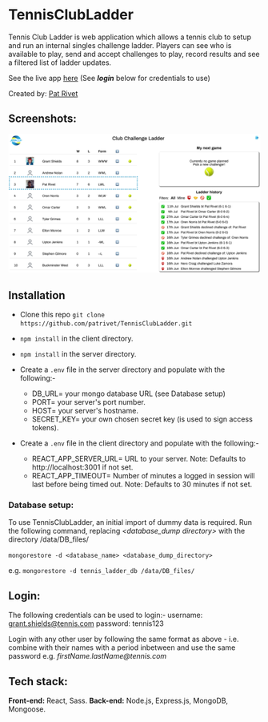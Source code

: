 
# TennisClubLadder	
Tennis Club Ladder is web application which allows a tennis club to setup and run an internal singles challenge ladder.
Players can see who is available to play, send and accept challenges to play, record results and see a filtered list of ladder updates.

See the live app [here](https://tennis-club-ladder.herokuapp.com/) (See **_login_** below for credentials to use)

Created by:  [Pat Rivet](https://www.linkedin.com/in/pat-rivet/)

## Screenshots:
![Screenshot one](/assets/TennisLadder_Screenshot_1.png)

## Installation

 - Clone this repo ```git clone https://github.com/patrivet/TennisClubLadder.git```
 - ```npm install``` in the client directory.
 - ```npm install``` in the server directory.
 - Create a ```.env``` file in the server directory and populate with the following:-
	 - DB_URL=   your mongo database URL (see Database setup)
	 - PORT=  your server's port number.
	 - HOST=   your server's hostname.
	 - SECRET_KEY= your own chosen secret key (is used to sign access tokens).
	 
 - Create a ```.env``` file in the client directory and populate with the following:-	
 	 - REACT_APP_SERVER_URL=  URL to your server. Note: Defaults to http://localhost:3001 if not set.
	 - REACT_APP_TIMEOUT=  Number of minutes a logged in session will last before being timed out. Note: Defaults to 30 minutes if not set.

### Database setup:
To use TennisClubLadder, an initial import of dummy data is required. 
Run the following command, replacing *<database_dump directory>* 
with the directory /data/DB_files/

```mongorestore -d <database_name> <database_dump_directory>```

e.g. ```mongorestore -d tennis_ladder_db /data/DB_files/```

## Login:
The following credentials can be used to login:-
username: grant.shields@tennis.com
password: tennis123

Login with any other user by following the same format as above - i.e. combine with their names with a period inbetween and use the same password   e.g. _firstName.lastName@tennis.com_

## Tech stack:

**Front-end:**
React, Sass.
**Back-end:**
Node.js, Express.js, MongoDB, Mongoose.
